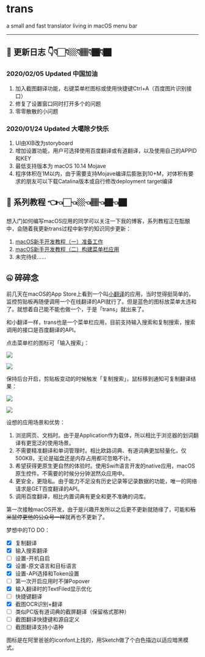 # trans
a small and fast translator living in macOS menu bar

-------

## 🧾 更新日志 👇👇🏻👇🏼👇🏽👇🏾👇🏿

### 2020/02/05 Updated 中国加油

1. 加入截图翻译功能，右键菜单栏图标或使用快捷键Ctrl+A（百度图片识别接口）
2. 修复了设置窗口同时打开多个的问题
3. 零零散散的小问题

### 2020/01/24 Updated 大噶除夕快乐

1. UI由XIB改为storyboard
2. 增加设置功能，用户可选择使用百度翻译或有道翻译，以及使用自己的APPID和KEY
3. 最低支持版本为 macOS 10.14 Mojave
4. 程序体积在1M以内，由于需要支持Mojave编译后膨胀到10+M，对体积有要求的朋友可以下载Catalina版本或自行修改deployment target编译

## 📓 系列教程 👈👈🏻👈🏼👈🏽👈🏾👈🏿

想入门如何编写macOS应用的同学可以关注一下我的博客，系列教程正在酝酿中，会随着我更新trans过程中新学的知识同步更新：

1. [macOS新手开发教程（一）准备工作
](https://rhinoc.top/macos_1/)
1. [macOS新手开发教程（二）构建菜单栏应用](https://rhinoc.top/macos_2/) 
2. 未完待续……

## 🤐 碎碎念

前几天在macOS的App Store上看到一个叫[小翻译](https://apps.apple.com/cn/app/%E5%B0%8F%E7%BF%BB%E8%AF%91/id1477462048?l=en&mt=12)的应用，当时觉得挺简单的，监控剪贴板再随便调用一个在线翻译的API就行了。但是蓝色的图标放菜单太违和了。就想着自己能不能也做一个，于是「trans」就出来了。

和小翻译一样，trans也是一个菜单栏应用，目前支持输入搜索和复制搜索，搜索调用的接口是百度翻译的API。

点击菜单栏的图标可「输入搜索」：

![](https://pic.rhinoc.top/mweb/15717457312566.jpg)

![](https://pic.rhinoc.top/mweb/15717457549055.jpg)

保持后台开启，剪贴板变动的时候触发「复制搜索」，鼠标移到通知可复制翻译结果：

![](https://pic.rhinoc.top/mweb/15715578064917.jpg)

![](https://pic.rhinoc.top/mweb/15717457944937.jpg)


设想的应用场景和优势：
1. 浏览网页、文档时。由于是Application作为载体，所以相比于浏览器的划词翻译有更宽泛的使用场景。
2. 不需要精准翻译和单词管理时。相比欧路词典、有道词典更加轻量化，仅500KB，无论是磁盘还是内存占用都可忽略不计。
3. 希望获得更原生更自然的体验时。使用Swift语言开发的native应用，macOS原生控件。不需要的时候分分钟泯然众应用中。
4. 更安全，更隐私。由于能力不足没有历史记录等记录数据的功能，唯一的网络请求是GET百度翻译的API。
5. 调用百度翻译，相比内置词典有更全和更不准确的词库。

第一次接触macOS开发，由于是兴趣开发所以之后更不更新就随缘了，可能和~~稻米鼠停更他的公众号一样~~就再也不更新了。

梦想中的TO DO：
* [x] 复制翻译
* [x] 输入搜索翻译
* [ ] 设置-开机自启
* [x] 设置-原文语言和目标语言
* [x] 设置-API选择和Token设置
* [ ] 第一次开启应用时不弹Popover
* [x] 输入翻译时的TextFiled显示优化
* [ ] 快捷键翻译
* [x] 截图OCR识别+翻译
* [ ] 类似PC版有道词典的截屏翻译（保留格式那种）
* [ ] 截图翻译快捷键和源自定义
* [ ] 截图翻译支持小语种

图标是在阿里爸爸的iconfont上找的，用Sketch做了个白色描边以适应暗黑模式。
